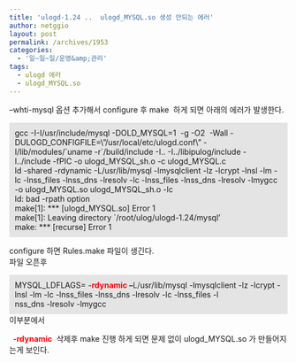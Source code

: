 ```yaml
---
title: 'ulogd-1.24 ..  ulogd_MYSQL.so 생성 안되는 에러'
author: netggio
layout: post
permalink: /archives/1953
categories:
  - '일~일~일/운영&amp;관리'
tags:
  - ulogd 에러
  - ulogd_MYSQL.so
---
```

&#8211;whti-mysql 옵션 추가해서 configure 후 make &nbsp;하게 되면 아래의 에러가 발생한다.  
  
  


<DIV style="PADDING-BOTTOM: 10px; BACKGROUND-COLOR: #e4e4e4; PADDING-LEFT: 10px; PADDING-RIGHT: 10px; PADDING-TOP: 10px">
  gcc -I-I/usr/include/mysql -DOLD_MYSQL=1&nbsp; -g -O2&nbsp; -Wall -DULOGD_CONFIGFILE=\&#8221;/usr/local/etc/ulogd.conf\&#8221; -I/lib/modules/`uname -r`/build/include -I.. -I../libipulog/include -I../include -fPIC -o ulogd_MYSQL_sh.o -c ulogd_MYSQL.c<BR />ld -shared -rdynamic -L/usr/lib/mysql -lmysqlclient -lz -lcrypt -lnsl -lm -lc -lnss_files -lnss_dns -lresolv -lc -lnss_files -lnss_dns -lresolv -lmygcc&nbsp; -o ulogd_MYSQL.so ulogd_MYSQL_sh.o -lc<BR />ld: bad -rpath option<BR />make[1]: *** [ulogd_MYSQL.so] Error 1<BR />make[1]: Leaving directory `/root/ulog/ulogd-1.24/mysql&#8217;<BR />make: *** [recurse] Error 1
</DIV>

  
configure 하면 Rules.make 파일이 생긴다.   
파일 오픈후   
  
  


<DIV style="PADDING-BOTTOM: 10px; BACKGROUND-COLOR: #e4e4e4; PADDING-LEFT: 10px; PADDING-RIGHT: 10px; PADDING-TOP: 10px">
  MYSQL_LDFLAGS= <STRONG><FONT color=#ff0000>-rdynamic</FONT><FONT color=#8e8e8e> </FONT><FONT color=#333333>&#8211;</FONT></STRONG><FONT color=#333333>L/</FONT>usr/lib/mysql -lmysqlclient -lz -lcrypt -lnsl -lm -lc -lnss_files -lnss_dns -lresolv -lc -lnss_files -l<BR />nss_dns -lresolv -lmygcc
</DIV>이부분에서

**&nbsp;<FONT color=#ff0000> -rdynamic</FONT>**<FONT color=#ff0000>&nbsp;</FONT> 삭제후 make 진행 하게 되면 문제 없이 ulogd_MYSQL.so 가 만들어지는게 보인다.